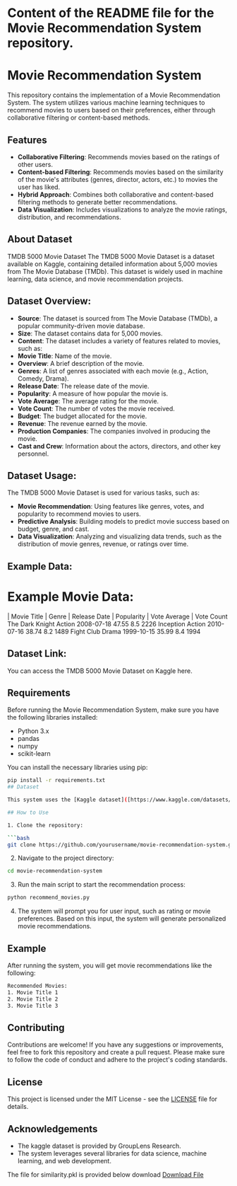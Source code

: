 # Content of the README file for the Movie Recommendation System repository.


# Movie Recommendation System

This repository contains the implementation of a Movie Recommendation System. The system utilizes various machine learning techniques to recommend movies to users based on their preferences, either through collaborative filtering or content-based methods.

## Features

- **Collaborative Filtering**: Recommends movies based on the ratings of other users.
- **Content-based Filtering**: Recommends movies based on the similarity of the movie's attributes (genres, director, actors, etc.) to movies the user has liked.
- **Hybrid Approach**: Combines both collaborative and content-based filtering methods to generate better recommendations.
- **Data Visualization**: Includes visualizations to analyze the movie ratings, distribution, and recommendations.

## About Dataset

TMDB 5000 Movie Dataset
The TMDB 5000 Movie Dataset is a dataset available on Kaggle, containing detailed information about 5,000 movies from The Movie Database (TMDb). This dataset is widely used in machine learning, data science, and movie recommendation projects.

## Dataset Overview:
- **Source**: The dataset is sourced from The Movie Database (TMDb), a popular community-driven movie database.
- **Size**: The dataset contains data for 5,000 movies.
- **Content**: The dataset includes a variety of features related to movies, such as:
- **Movie Title**: Name of the movie.
- **Overview**: A brief description of the movie.
- **Genres**: A list of genres associated with each movie (e.g., Action, Comedy, Drama).
- **Release Date**: The release date of the movie.
- **Popularity**: A measure of how popular the movie is.
- **Vote Average**: The average rating for the movie.
- **Vote Count**: The number of votes the movie received.
- **Budget**: The budget allocated for the movie.
- **Revenue**: The revenue earned by the movie.
- **Production Companies**: The companies involved in producing the movie.
- **Cast and Crew**: Information about the actors, directors, and other key personnel.
  
## Dataset Usage:
The TMDB 5000 Movie Dataset is used for various tasks, such as:

- **Movie Recommendation**: Using features like genres, votes, and popularity to recommend movies to users.
- **Predictive Analysis**: Building models to predict movie success based on budget, genre, and cast.
- **Data Visualization**: Analyzing and visualizing data trends, such as the distribution of movie genres, revenue, or ratings over time.

## Example Data:

# Example Movie Data:

| Movie Title |	Genre	| Release Date	| Popularity |	Vote Average |	Vote Count
The Dark Knight	Action	2008-07-18	47.55	8.5	2226
Inception	Action	2010-07-16	38.74	8.2	1489
Fight Club	Drama	1999-10-15	35.99	8.4	1994

## Dataset Link:
You can access the TMDB 5000 Movie Dataset on Kaggle here.



## Requirements

Before running the Movie Recommendation System, make sure you have the following libraries installed:

- Python 3.x
- pandas
- numpy
- scikit-learn


You can install the necessary libraries using pip:

```bash
pip install -r requirements.txt
## Dataset

This system uses the [Kaggle dataset]([https://www.kaggle.com/datasets/tmdb/tmdb-movie-metadata?select=tmdb_5000_credits.csv]) which contains movie ratings and information about movies such as genre, title, and tags. Make sure to download and prepare the dataset before running the system.

## How to Use

1. Clone the repository:

```bash
git clone https://github.com/yourusername/movie-recommendation-system.git
```

2. Navigate to the project directory:

```bash
cd movie-recommendation-system
```

3. Run the main script to start the recommendation process:

```bash
python recommend_movies.py
```

4. The system will prompt you for user input, such as rating or movie preferences. Based on this input, the system will generate personalized movie recommendations.

## Example

After running the system, you will get movie recommendations like the following:

```bash
Recommended Movies:
1. Movie Title 1
2. Movie Title 2
3. Movie Title 3
```

## Contributing

Contributions are welcome! If you have any suggestions or improvements, feel free to fork this repository and create a pull request. Please make sure to follow the code of conduct and adhere to the project's coding standards.

## License

This project is licensed under the MIT License - see the [LICENSE](LICENSE) file for details.

## Acknowledgements

- The kaggle dataset is provided by GroupLens Research.
- The system leverages several libraries for data science, machine learning, and web development.

The file for similarity.pkl is provided below download 
[Download File](https://drive.google.com/file/d/1G9dQO6tn1rrNJgi5LZyXpanJdBQlGyVk/view?usp=sharing)

